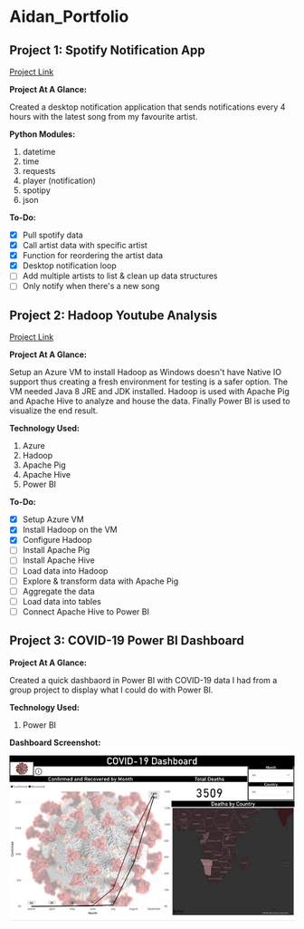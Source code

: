 # Aidan_Portfolio

## Project 1: Spotify Notification App
[Project Link](https://github.com/Turtle24/Spotify_Notify_App)

**Project At A Glance:**

Created a desktop notification application that sends notifications every 4 hours with the latest song from my favourite artist. 

**Python Modules:**

1. datetime
2. time
3. requests
4. player (notification)
5. spotipy
6. json

**To-Do:**

- [x] Pull spotify data
- [x] Call artist data with specific artist 
- [x] Function for reordering the artist data
- [x] Desktop notification loop
- [ ] Add multiple artists to list & clean up data structures
- [ ] Only notify when there's a new song 

## Project 2: Hadoop Youtube Analysis
[Project Link](https://github.com/Turtle24/Youtube_Analysis_Hadoop)

**Project At A Glance:**

Setup an Azure VM to install Hadoop as Windows doesn't have Native IO support thus creating a fresh environment for testing is a safer option. The VM needed Java 8 JRE and JDK installed. Hadoop is used with Apache Pig and Apache Hive to analyze and house the data. Finally Power BI is used to visualize the end result.

**Technology Used:**

1. Azure 
2. Hadoop
3. Apache Pig
4. Apache Hive
5. Power BI

**To-Do:**

- [x] Setup Azure VM 
- [x] Install Hadoop on the VM 
- [x] Configure Hadoop 
- [ ] Install Apache Pig
- [ ] Install Apache Hive
- [ ] Load data into Hadoop
- [ ] Explore & transform data with Apache Pig 
- [ ] Aggregate the data 
- [ ] Load data into tables
- [ ] Connect Apache Hive to Power BI

## Project 3: COVID-19 Power BI Dashboard

**Project At A Glance:**

Created a quick dashbaord in Power BI with COVID-19 data I had from a group project to display what I could do with Power BI. 

**Technology Used:**

1. Power BI

**Dashboard Screenshot:**

![Simple Dashboard](https://github.com/Turtle24/Aidan_Portfolio/blob/main/images/Annotation%202020-11-15%20200913.jpg)


